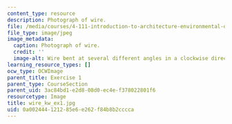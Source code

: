 ```yaml
---
content_type: resource
description: Photograph of wire.
file: /media/courses/4-111-introduction-to-architecture-environmental-design-spring-2014/0a002444121285e6e262f84b8b2cccca_wire_kw_ex1.jpg
file_type: image/jpeg
image_metadata:
  caption: Photograph of wire.
  credit: ''
  image-alt: Wire bent at several different angles in a clockwise direction.
learning_resource_types: []
ocw_type: OCWImage
parent_title: Exercise 1
parent_type: CourseSection
parent_uid: 3ac84bd1-e2d8-08d0-ec4e-f378022801f6
resourcetype: Image
title: wire_kw_ex1.jpg
uid: 0a002444-1212-85e6-e262-f84b8b2cccca
---
```

